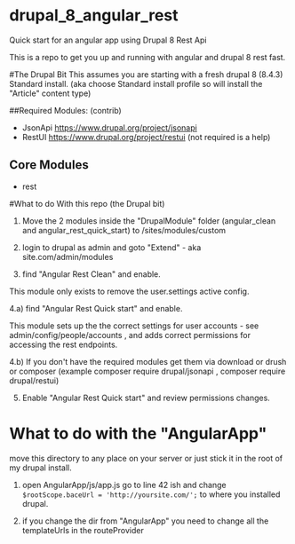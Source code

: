 # drupal_8_angular_rest
Quick start for an angular app using Drupal 8 Rest Api


This is a repo to get you up and running with angular and drupal 8 rest fast.


#The Drupal Bit
This assumes you are starting with a fresh drupal 8 (8.4.3) Standard install.
(aka choose Standard install profile so will install the "Article" content type)

##Required Modules: (contrib)
- JsonApi https://www.drupal.org/project/jsonapi
- RestUI https://www.drupal.org/project/restui (not required is a help)
## Core Modules
- rest

#What to do With this repo (the Drupal bit)

1) Move the 2 modules inside the "DrupalModule" folder (angular_clean and angular_rest_quick_start)
to /sites/modules/custom

2) login to drupal as admin and goto "Extend" - aka site.com/admin/modules 

3) find "Angular Rest Clean" and enable.

This module only exists to remove the user.settings active config.

4.a) find "Angular Rest Quick start" and enable.

This module sets up the the correct settings for 
user accounts - see admin/config/people/accounts , and adds correct permissions for accessing the rest endpoints. 

4.b) If you don't have the required modules get them via download or drush or composer 
(example composer require drupal/jsonapi , composer require drupal/restui)

5) Enable "Angular Rest Quick start" and review permissions changes. 


# What to do with the "AngularApp"

move this directory to any place on your server or just stick it in the root of my drupal install.

1) open AngularApp/js/app.js go to line 42 ish and change
`$rootScope.baceUrl = 'http://yoursite.com/';`
to where you installed drupal.

2) if you change the dir from "AngularApp"
you need to change all the templateUrls in the routeProvider

